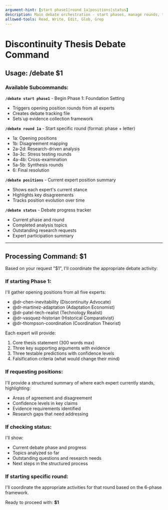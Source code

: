 ```yaml
---
argument-hint: [start phase1|round 1a|positions|status]
description: Main debate orchestration - start phases, manage rounds, track progress
allowed-tools: Read, Write, Edit, Glob, Grep
---
```


# Discontinuity Thesis Debate Command

## Usage: /debate $1

### Available Subcommands:

**`/debate start phase1`** - Begin Phase 1: Foundation Setting
- Triggers opening position rounds from all experts
- Creates debate tracking file
- Sets up evidence collection framework

**`/debate round 1a`** - Start specific round (format: phase + letter)
- 1a: Opening positions
- 1b: Disagreement mapping  
- 2a-2d: Research-driven analysis
- 3a-3c: Stress testing rounds
- 4a-4b: Cross-examination
- 5a-5b: Synthesis rounds
- 6: Final resolution

**`/debate positions`** - Current expert position summary
- Shows each expert's current stance
- Highlights key disagreements
- Tracks position evolution over time

**`/debate status`** - Debate progress tracker
- Current phase and round
- Completed analysis topics
- Outstanding research requests
- Expert participation summary

---

## Processing Command: $1

Based on your request "$1", I'll coordinate the appropriate debate activity:

### If starting Phase 1:
I'll gather opening positions from all five experts:
- @dr-chen-inevitability (Discontinuity Advocate)
- @dr-martinez-adaptation (Adaptation Economist)  
- @dr-patel-tech-realist (Technology Realist)
- @dr-vasquez-historian (Historical Comparativist)
- @dr-thompson-coordination (Coordination Theorist)

Each expert will provide:
1. Core thesis statement (300 words max)
2. Three key supporting arguments with evidence
3. Three testable predictions with confidence levels
4. Falsification criteria (what would change their mind)

### If requesting positions:
I'll provide a structured summary of where each expert currently stands, highlighting:
- Areas of agreement and disagreement
- Confidence levels in key claims
- Evidence requirements identified
- Research gaps that need addressing

### If checking status:
I'll show:
- Current debate phase and progress
- Topics analyzed so far
- Outstanding questions and research needs
- Next steps in the structured process

### If starting specific round:
I'll coordinate the appropriate activities for that round based on the 6-phase framework.

Ready to proceed with: **$1**